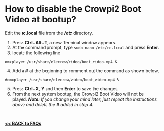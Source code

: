 # How to disable the Crowpi2 Boot Video at bootup?

Edit the **rc.local** file from the ***/etc*** directory.  
1. Press **Ctrl**+**Alt**+**T**, a new Terminal window appears.  
2. At the command prompt, type `sudo nano /etc/rc.local` and press **Enter**.  
3. locate the following line  
```
omxplayer /usr/share/elecrow/video/boot_video.mp4 &
```
4. Add a **#** at the beginning to comment out the command as shown below,
```
#omxplayer /usr/share/elecrow/video/boot_video.mp4 &
```
5. Press **Ctrl**+**X**, **Y** and then **Enter** to save the changes.
6. From the next system bootup, the Crowpi2 Boot Video will not be played.
***Note:** If you change your mind later, just repeat the instructions above and delete the **#** added in step 4.*  

<br>

[**<< BACK to FAQs**](./TOC-FAQ.md#frequently-asked-questions)

